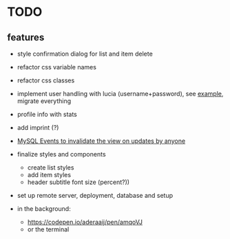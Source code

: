 # TODO

## features

- style confirmation dialog for list and item delete
- refactor css variable names
- refactor css classes
- implement user handling with lucia (username+password), see [example](https://github.com/principle105/sveltekit-lucia-prisma-oauth), migrate everything
- profile info with stats
- add imprint (?)
- [MySQL Events to invalidate the view on updates by anyone](https://github.com/rodrigogs/mysql-events)

- finalize styles and components

  - create list styles
  - add item styles
  - header subtitle font size (percent?))

- set up remote server, deployment, database and setup

- in the background:
  - https://codepen.io/aderaaij/pen/amqoVJ
  - or the terminal
